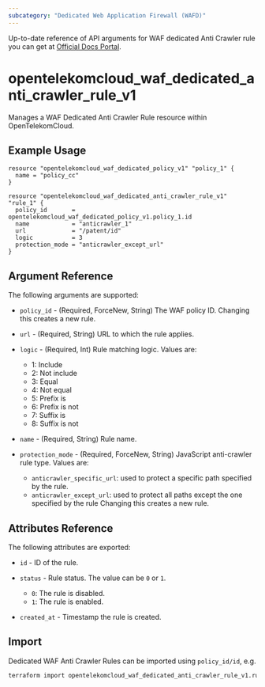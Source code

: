 ```yaml
---
subcategory: "Dedicated Web Application Firewall (WAFD)"
---
```


Up-to-date reference of API arguments for WAF dedicated Anti Crawler rule you can get at
[Official Docs Portal](https://docs.otc.t-systems.com/web-application-firewall-dedicated/api-ref/apis/rule_management/creating_a_javascript_anti-crawler_rule.html).

# opentelekomcloud_waf_dedicated_anti_crawler_rule_v1

Manages a WAF Dedicated Anti Crawler Rule resource within OpenTelekomCloud.

## Example Usage

```hcl
resource "opentelekomcloud_waf_dedicated_policy_v1" "policy_1" {
  name = "policy_cc"
}

resource "opentelekomcloud_waf_dedicated_anti_crawler_rule_v1" "rule_1" {
  policy_id       = opentelekomcloud_waf_dedicated_policy_v1.policy_1.id
  name            = "anticrawler_1"
  url             = "/patent/id"
  logic           = 3
  protection_mode = "anticrawler_except_url"
}
```

## Argument Reference

The following arguments are supported:

* `policy_id` - (Required, ForceNew, String) The WAF policy ID. Changing this creates a new rule.

* `url` - (Required, String) URL to which the rule applies.

* `logic` - (Required, Int) Rule matching logic.
  Values are:
  + 1: Include
  + 2: Not include
  + 3: Equal
  + 4: Not equal
  + 5: Prefix is
  + 6: Prefix is not
  + 7: Suffix is
  + 8: Suffix is not

* `name` - (Required, String) Rule name.

* `protection_mode` - (Required, ForceNew, String) JavaScript anti-crawler rule type.
  Values are:
  + `anticrawler_specific_url`: used to protect a specific path specified by the rule.
  + `anticrawler_except_url`: used to protect all paths except the one specified by the rule
  Changing this creates a new rule.

## Attributes Reference

The following attributes are exported:

* `id` -  ID of the rule.

* `status` - Rule status. The value can be `0` or `1`.
  + `0`: The rule is disabled.
  + `1`: The rule is enabled.

* `created_at` - Timestamp the rule is created.

## Import

Dedicated WAF Anti Crawler Rules can be imported using `policy_id/id`, e.g.

```sh
terraform import opentelekomcloud_waf_dedicated_anti_crawler_rule_v1.rule_1 ff95e71c8ae74eba9887193ab22c5757/b39f3a5a1b4f447a8030f0b0703f47f5
```
